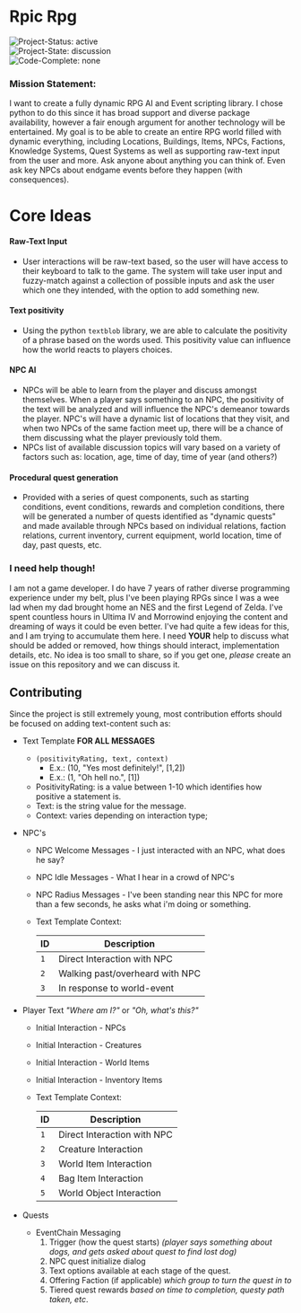 # Rpic Rpg
![Project-Status: active](https://img.shields.io/badge/project--status-active-green.svg)
<br>
![Project-State: discussion](https://img.shields.io/badge/project--state-discussion-yellow.svg)
<br>
![Code-Complete: none](https://img.shields.io/badge/code--complete-none-red.svg)

### Mission Statement:
I want to create a fully dynamic RPG AI and Event scripting library. I chose python to do this since it has broad support and diverse package availability, however a fair enough argument for another technology will be entertained. My goal is to be able to create an entire RPG world filled with dynamic everything, including Locations, Buildings, Items, NPCs, Factions, Knowledge Systems, Quest Systems as well as supporting raw-text input from the user and more. Ask anyone about anything you can think of. Even ask key NPCs about endgame events before they happen (with consequences).


# Core Ideas

#### Raw-Text Input
* User interactions will be raw-text based, so the user will have access to their keyboard to talk to the game. The system will take user input and fuzzy-match against a collection of possible inputs and ask the user which one they intended, with the option to add something new.

#### Text positivity
* Using the python `textblob` library, we are able to calculate the positivity of a phrase based on the words used. This positivity value can influence how the world reacts to players choices.

#### NPC AI
* NPCs will be able to learn from the player and discuss amongst themselves. When a player says something to an NPC, the positivity of the text will be analyzed and will influence the NPC's demeanor towards the player. NPC's will have a dynamic list of locations that they visit, and when two NPCs of the same faction meet up, there will be a chance of them discussing what the player previously told them.
* NPCs list of available discussion topics will vary based on a variety of factors such as: location, age, time of day, time of year (and others?)

#### Procedural quest generation
* Provided with a series of quest components, such as starting conditions, event conditions, rewards and completion conditions, there will be generated a number of quests identified as "dynamic quests" and made available through NPCs based on individual relations, faction relations, current inventory, current equipment, world location, time of day, past quests, etc.

### I need help though!
I am not a game developer. I do have 7 years of rather diverse programming experience under my belt, plus I've been playing RPGs since I was a wee lad when my dad brought home an NES and the first Legend of Zelda. I've spent countless hours in Ultima IV and Morrowind enjoying the content and dreaming of ways it could be even better. I've had quite a few ideas for this, and I am trying to accumulate them here. I need **YOUR** help to discuss what should be added or removed, how things should interact, implementation details, etc. No idea is too small to share, so if you get one, *please* create an issue on this repository and we can discuss it.

## Contributing
Since the project is still extremely young, most contribution efforts should be focused on adding text-content such as:
* Text Template **FOR ALL MESSAGES**
  * `(positivityRating, text, context)`
    * E.x.: (10, "Yes most definitely!", [1,2])
    * E.x.: (1, "Oh hell no.", [1])
  * PositivityRating: is a value between 1-10 which identifies how positive a statement is.
  * Text: is the string value for the message.
  * Context: varies depending on interaction type;

* NPC's
  * NPC Welcome Messages - I just interacted with an NPC, what does he say?
  * NPC Idle Messages - What I hear in a crowd of NPC's
  * NPC Radius Messages - I've been standing near this NPC for more than a few seconds, he asks what i'm doing or something.
  * Text Template Context:

      | ID  | Description |
      | --- | ----------- |
      | `1` | Direct Interaction with NPC |
      | `2` | Walking past/overheard with NPC |
      | `3` | In response to world-event |

* Player Text *"Where am I?"* or *"Oh, what's this?"*
  * Initial Interaction - NPCs
  * Initial Interaction - Creatures
  * Initial Interaction - World Items
  * Initial Interaction - Inventory Items
  * Text Template Context:

      | ID  | Description |
      | --- | ----------- |
      | `1` | Direct Interaction with NPC |
      | `2` | Creature Interaction |
      | `3` | World Item Interaction |
      | `4` | Bag Item Interaction |
      | `5` | World Object Interaction |

* Quests
  * EventChain Messaging
    1. Trigger (how the quest starts) *(player says something about dogs, and gets asked about quest to find lost dog)*
    2. NPC quest initialize dialog
    3. Text options available at each stage of the quest.
    4. Offering Faction (if applicable) *which group to turn the quest in to*
    5. Tiered quest rewards *based on time to completion, questy path taken, etc*.

